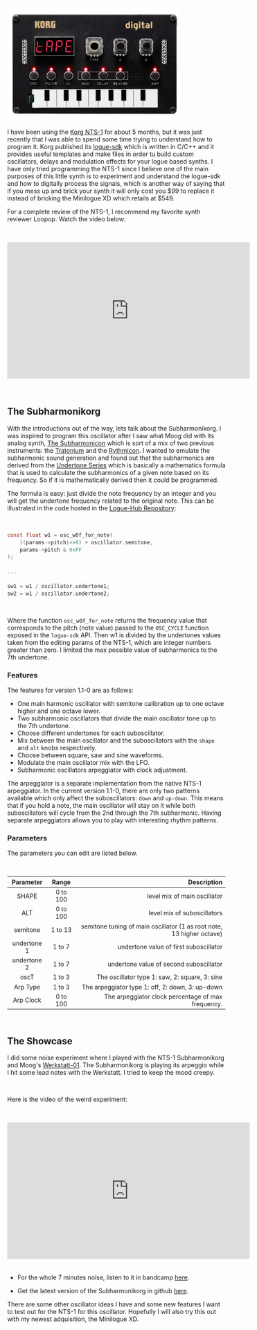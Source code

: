 <!--
.. title: Subharmonikorg: Subharmonic Oscillators for the Korg NTS-1
.. slug: subharmonikorg-subharmonic-oscillators-for-the-korg-nts-1
.. date: 2021-04-04 18:21:00 UTC-05:00
.. tags: nts-1, korg, logue sdk, synths
.. category: music programming
.. link: 
.. description: 
.. type: text
-->

![](/images/nts-1.png#centerme)


I have been using the [Korg NTS-1](https://www.korg.com/us/products/dj/nts_1/) for about 5 months, but it was just 
recently that I was able to spend some time trying to understand how to program it. Korg published its [logue-sdk](https://korginc.github.io/logue-sdk/)
which is written in C/C++ and it provides useful templates and make files in order tu build custom oscillators, delays 
and modulation effects for your logue based synths. I have only tried programming the NTS-1 since I believe one of the
main purposes of this little synth is to experiment and understand the logue-sdk and how to digitally process the 
signals, which is another way of saying that if you mess up and brick your synth it will only cost you $99 to replace
it instead of bricking the Minilogue XD which retails at $549. 

For a complete review of the NTS-1, I recommend my favorite synth reviewer Loopop. Watch the video below:

&nbsp;
<iframe width="560" height="315" src="https://www.youtube.com/embed/Vhonu-rM0B0" title="YouTube video player" frameborder="0" allow="accelerometer; autoplay; clipboard-write; encrypted-media; gyroscope; picture-in-picture" allowfullscreen></iframe>

&nbsp;
## The Subharmonikorg

With the introductions out of the way, lets talk about the Subharmonikorg. I was inspired to program this oscillator
after I saw what Moog did with its analog synth, [The Subharmonicon](https://www.youtube.com/watch?v=ns0Zu5HjShY) which
is sort of a mix of two previous instruments: the [Tratonium](http://www.analogue.org/network/traut_e.htm) and the
[Rythmicon](https://en.wikipedia.org/wiki/Rhythmicon). I wanted to emulate the subharmonic sound generation and found
out that the subharmonics are derived from the [Undertone Series](https://en.wikipedia.org/wiki/Undertone_series) which is 
basically a mathematics formula that is used to calculate the subharmonics of a given note based on its frequency. So if 
it is mathematically derived then it could be programmed.

The formula is easy: just divide the note frequency by an integer and you will get the undertone frequency related
to the original note. This can be illustrated in the code hosted in the [Logue-Hub Repository](https://github.com/leandrob13/logue-hub/blob/master/src/nts-1/osc/subh/subh.cpp#L72):

&nbsp;

```c
const float w1 = osc_w0f_for_note(
    ((params->pitch)>>8) + oscillator.semitone, 
    params->pitch & 0xFF
);

...

sw1 = w1 / oscillator.undertone1;
sw2 = w1 / oscillator.undertone2;
```

&nbsp;

Where the function `osc_w0f_for_note` returns the frequency value that corresponds to the pitch (note value) passed to the
`OSC_CYCLE` function exposed in the `logue-sdk` API. Then w1 is divided by the undertones values taken from the editing
params of the NTS-1, which are integer numbers greater than zero. I limited the max possible value of subharmonics to the 
7th undertone.

### Features

The features for version 1.1-0 are as follows:

- One main harmonic oscillator with semitone calibration up to one octave higher and one octave lower.
- Two subharmonic oscillators that divide the main oscillator tone up to the 7th undertone.
- Choose different undertones for each suboscillator.
- Mix between the main oscillator and the suboscillators with the `shape` and `alt` knobs respectively.
- Choose between square, saw and sine waveforms.
- Modulate the main oscillator mix with the LFO.
- Subharmonic oscillators arpeggiator with clock adjustment.

The arpeggiator is a separate implementation from the native NTS-1 arpeggiator. In the current version 1.1-0, there are 
only two patterns available which only affect the suboscillators: `down` and `up-down`. This means that if you hold a 
note, the main oscillator will stay on it while both suboscillators will cycle from the 2nd through the 7th subharmonic. 
Having separate arpeggiators allows you to play with interesting rhythm patterns. 

### Parameters

The parameters you can edit are listed below.

&nbsp; 

| Parameter      | Range        | Description                                                            |
| :------------: | :----------: | ---------------------------------------------------------------------: |
| SHAPE          | 0 to 100     |level mix of main oscillator                                            |
| ALT            | 0 to 100     |level mix of suboscillators                                             |
| semitone       | 1 to 13      |semitone tuning of main oscillator (1 as root note, 13 higher octave)   |
| undertone 1    | 1 to 7       |undertone value of first suboscillator                                  |
| undertone 2    | 1 to 7       |undertone value of second suboscillator                                 |
| oscT           | 1 to  3      |The oscillator type 1: saw, 2: square, 3: sine                          |
| Arp Type       | 1 to  3      |The arpeggiator type 1: off, 2: down, 3: up-down                        |
| Arp Clock      | 0 to  100    |The arpeggiator clock percentage of max frequency.                      |

&nbsp;
## The Showcase

I did some noise experiment where I played with the NTS-1 Subharmonikorg and Moog's [Werkstatt-01](https://www.moogmusic.com/products/werkstatt-01-cv-expander).
The Subharmonikorg is playing its arpeggio while I hit some lead notes with the Werkstatt. I tried to keep the mood creepy.

&nbsp;

Here is the video of the weird experiment:

&nbsp;

<iframe width="560" height="315" src="https://www.youtube.com/embed/ZgSYehljJU8" title="YouTube video player" frameborder="0" allow="accelerometer; autoplay; clipboard-write; encrypted-media; gyroscope; picture-in-picture" allowfullscreen></iframe>
&nbsp;

- For the whole 7 minutes noise, listen to it in bandcamp [here](https://leandrob.bandcamp.com/track/tormentor).

- Get the latest version of the Subharmonikorg in github [here](https://github.com/leandrob13/logue-hub/tree/master/oscillators/nts-1). 

There are some other oscillator ideas I have and some new features I want to test out for the NTS-1 for this oscillator. 
Hopefully I will also try this out with my newest adquisition, the Minilogue XD.
